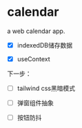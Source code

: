 # calendar
a web calendar app.

- [x] indexedDB储存数据
- [x] useContext


下一步：
- [ ] tailwind css黑暗模式
- [ ] 弹窗组件抽象
- [ ] 按钮防抖

